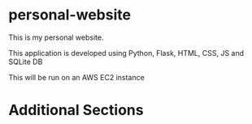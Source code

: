 # personal-website

This is my personal website.

This application is developed using Python, Flask, HTML, CSS, JS and SQLite DB

This will be run on an AWS EC2 instance

# Additional Sections